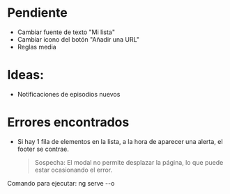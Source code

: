 # Pendiente

- Cambiar fuente de texto "Mi lista"
- Cambiar icono del botón "Añadir una URL"
- Reglas media

# Ideas:

- Notificaciones de episodios nuevos

# Errores encontrados

- Si hay 1 fila de elementos en la lista, a la hora de aparecer una alerta, el footer se contrae.
    > Sospecha: El modal no permite desplazar la página, lo que puede estar ocasionando el error.

Comando para ejecutar: ng serve --o